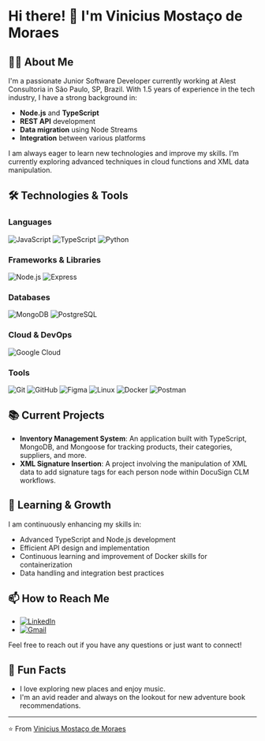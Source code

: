 # Hi there! 👋 I'm Vinicius Mostaço de Moraes



## 👨‍💻 About Me

I'm a passionate Junior Software Developer currently working at Alest Consultoria in São Paulo, SP, Brazil. With 1.5 years of experience in the tech industry, I have a strong background in:

- **Node.js** and **TypeScript**
- **REST API** development
- **Data migration** using Node Streams
- **Integration** between various platforms

I am always eager to learn new technologies and improve my skills. I’m currently exploring advanced techniques in cloud functions and XML data manipulation.

## 🛠️ Technologies & Tools

### Languages
![JavaScript](https://img.shields.io/badge/-JavaScript-F7DF1E?style=flat-square&logo=JavaScript&logoColor=white)
![TypeScript](https://img.shields.io/badge/-TypeScript-3178C6?style=flat-square&logo=TypeScript&logoColor=white)
![Python](https://img.shields.io/badge/-Python-3776AB?style=flat-square&logo=Python&logoColor=white)

### Frameworks & Libraries
![Node.js](https://img.shields.io/badge/-Node.js-339933?style=flat-square&logo=Node.js&logoColor=white)
![Express](https://img.shields.io/badge/-Express-000000?style=flat-square&logo=Express&logoColor=white)

### Databases
![MongoDB](https://img.shields.io/badge/-MongoDB-47A248?style=flat-square&logo=MongoDB&logoColor=white)
![PostgreSQL](https://img.shields.io/badge/-PostgreSQL-4169E1?style=flat-square&logo=PostgreSQL&logoColor=white)

### Cloud & DevOps
![Google Cloud](https://img.shields.io/badge/-Google%20Cloud-4285F4?style=flat-square&logo=Google-Cloud&logoColor=white)

### Tools
![Git](https://img.shields.io/badge/-Git-F05032?style=flat-square&logo=Git&logoColor=white)
![GitHub](https://img.shields.io/badge/-GitHub-181717?style=flat-square&logo=GitHub&logoColor=white)
![Figma](https://img.shields.io/badge/-Figma-F24E1E?style=flat-square&logo=Figma&logoColor=white)
![Linux](https://img.shields.io/badge/-Linux-FCC624?style=flat-square&logo=Linux&logoColor=white)
![Docker](https://img.shields.io/badge/-Docker-2496ED?style=flat-square&logo=Docker&logoColor=white)
![Postman](https://img.shields.io/badge/-Postman-FF6C37?style=flat-square&logo=Postman&logoColor=white)

## 📚 Current Projects

- **Inventory Management System**: An application built with TypeScript, MongoDB, and Mongoose for tracking products, their categories, suppliers, and more.
- **XML Signature Insertion**: A project involving the manipulation of XML data to add signature tags for each person node within DocuSign CLM workflows.

## 🌱 Learning & Growth

I am continuously enhancing my skills in:

- Advanced TypeScript and Node.js development
- Efficient API design and implementation
- Continuous learning and improvement of Docker skills for containerization
- Data handling and integration best practices

## 📫 How to Reach Me

- [![LinkedIn](https://img.shields.io/badge/-LinkedIn-blue?style=flat-square&logo=LinkedIn)](https://www.linkedin.com/in/vinicius-mosta%C3%A7o-de-moraes-3b3572253/)
- [![Gmail](https://img.shields.io/badge/-Gmail-D14836?style=flat-square&logo=Gmail&logoColor=white)](mailto:vini.mostaco@gmail.com)

Feel free to reach out if you have any questions or just want to connect!

## 🌟 Fun Facts

- I love exploring new places and enjoy music.
- I'm an avid reader and always on the lookout for new adventure book recommendations.

---

⭐️ From [Vinicius Mostaço de Moraes](https://github.com/vinimostaco) 
